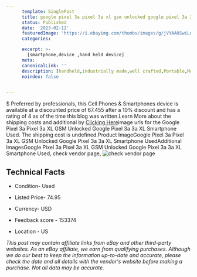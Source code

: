 ```yaml
---
      template: SinglePost
      title: google pixel 3a pixel 3a xl gsm unlocked google pixel 3a 3a xl smartphone used
      status: Published
      date: '2023-02-12'
      featuredImage: 'https://i.ebayimg.com/thumbs/images/g/jVYAAOSwiLdjpAm~/s-l225.jpg'
      categories: 

      excerpt: >-
        [smartphone,device ,hand held device]
      meta:
      canonicalLink: ''
      description: [handheld,industrially made,well crafted,Portable,Mobile,Compact,Convenient,Lightweight,Maneuverable,Man-portable,Miniature,Carriable,Hand-held,Light,Holdable,Transportable,Mobile device,Pocket-sized,On-the-go,Wireless,Cordless,Compact size,Convenient size, smartphone,device ,hand held device]
      noindex: false

        
---
```

$
    Preferred by professionals, this Cell Phones & Smartphones device is available at a discounted price of 67.455 after a 10% discount and has a rating of 4 as of the time this blog was written.Learn More about the shipping costs and additional by [Clicking Here](https://www.ebay.com/itm/185733906606?hash=item2b3e9a80ae%3Ag%3AjVYAAOSwiLdjpAm%7E&mkevt=1&mkcid=1&mkrid=711-53200-19255-0&campid=%253CePNCampaignId%253E&customid=%253CreferenceId%253E&toolid=10049)image urls for the Google Pixel 3a Pixel 3a XL GSM  Unlocked Google Pixel 3a 3a XL Smartphone Used. The shipping cost is undefined.Product ImageGoogle Pixel 3a Pixel 3a XL GSM  Unlocked Google Pixel 3a 3a XL Smartphone UsedAdditional ImagesGoogle Pixel 3a Pixel 3a XL GSM  Unlocked Google Pixel 3a 3a XL Smartphone Used, check vendor page, ![check vendor page](https://origin-galleryplus.ebayimg.com/ws/web/185733906606_2_0_1/225x225.jpg,https://origin-galleryplus.ebayimg.com/ws/web/185733906606_3_0_1/225x225.jpg,https://origin-galleryplus.ebayimg.com/ws/web/185733906606_4_0_1/225x225.jpg,https://origin-galleryplus.ebayimg.com/ws/web/185733906606_5_0_1/225x225.jpg,https://origin-galleryplus.ebayimg.com/ws/web/185733906606_6_0_1/225x225.jpg,https://origin-galleryplus.ebayimg.com/ws/web/185733906606_7_0_1/225x225.jpg,https://origin-galleryplus.ebayimg.com/ws/web/185733906606_8_0_1/225x225.jpg,https://origin-galleryplus.ebayimg.com/ws/web/185733906606_9_0_1/225x225.jpg,https://origin-galleryplus.ebayimg.com/ws/web/185733906606_10_0_1/225x225.jpg,https://origin-galleryplus.ebayimg.com/ws/web/185733906606_11_0_1/225x225.jpg,https://origin-galleryplus.ebayimg.com/ws/web/185733906606_12_0_1/225x225.jpg)
    
    

 ## Technical Facts 



     
      

 - Condition- Used 


      

 - Listed Price- 74.95 


      

 - Currency- USD 


      

 - Feedback score - 153374 


      

 - Location - US 


      
      

 *_This post may contain affiliate links from eBay and other third-party websites. As an eBay affiliate, we earn from qualifying purchases. Although we do our best to keep the information up-to-date and accurate, please check the date and all details with the vendor's website before making a purchase. Not all data may be accurate._*



    
    
    
    
    